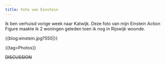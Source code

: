 ```yaml
---
title: Foto van Einstein
---
```

Ik ben verhuisd vorige week naar Katwijk. Deze foto van mijn Einstein Action Figure maakte ik 2 woningen geleden toen ik nog in Rijswijk woonde.

{{blog:einstein.jpg?550|}}

{{tag>Photos}}

~~DISCUSSION~~
